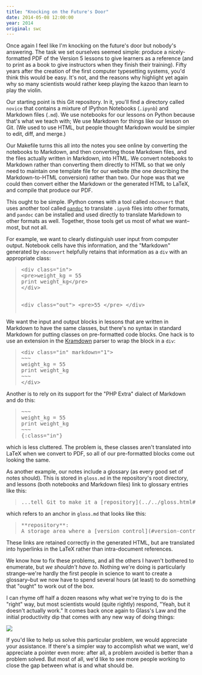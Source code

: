 ```yaml
---
title: "Knocking on the Future's Door"
date: 2014-05-08 12:00:00
year: 2014
original: swc
---
```

<p>
  Once again I feel like I'm knocking on the future's door but nobody's answering.
  The task we set ourselves seemed simple:
  produce a nicely-formatted PDF of the Version 5 lessons
  to give learners as a reference
  (and to print as a book to give instructors when they finish their training).
  Fifty years after the creation of the first computer typesetting systems,
  you'd think this would be easy.
  It's not,
  and the reasons why highlight yet again
  why so many scientists would rather
  keep playing the kazoo
  than learn to play the violin.
</p>
<p>
  Our starting point is this Git repository.
  In it,
  you'll find a directory called <code>novice</code> that contains
  a mixture of IPython Notebooks (<code>.ipynb</code>) and Markdown files (<code>.md</code>).
  We use notebooks for our lessons on Python because that's what we teach with;
  We use Markdown for things like our lesson on Git.
  (We used to use HTML, but people thought Markdown would be simpler to edit, diff, and merge.)
</p>
<p>
  Our Makefile turns this all into the notes you see online by converting the notebooks to Markdown,
  and then converting those Markdown files,
  and the files actually written in Markdown,
  into HTML.
  We convert notebooks to Markdown rather than converting them directly to HTML
  so that we only need to maintain one template file for our website
  (the one describing the Markdown-to-HTML conversion) rather than two.
  Our hope was that we could then convert either the Markdown or the generated HTML to LaTeX,
  and compile that produce our PDF.
</p>
<p>
  This ought to be simple.
  IPython comes with a tool called <code>nbconvert</code>
  that uses another tool called <a href="http://johnmacfarlane.net/pandoc/"><code>pandoc</code></a>
  to translate <code>.ipynb</code> files into other formats,
  and <code>pandoc</code> can be installed and used directly
  to translate Markdown to other formats as well.
  Together,
  those tools get us most of what we want–most, but not all.
</p>
<p>
  For example,
  we want to clearly distinguish user input from computer output.
  Notebook cells have this information,
  and the "Markdown" generated by <code>nbconvert</code> helpfully retains that information
  as a <code>div</code> with an appropriate class:
</p>
<blockquote><pre>
&lt;div class="in"&gt;
&lt;pre&gt;weight_kg = 55
print weight_kg&lt;/pre&gt;
&lt;/div&gt;

&lt;div class="out"&gt;
&lt;pre&gt;55
&lt;/pre&gt;
&lt;/div&gt;
</pre></blockquote>
<p>
  We want the input and output blocks in lessons that are written in Markdown to have the same classes,
  but there's no syntax in standard Markdown for putting classes on pre-formatted code blocks.
  One hack is to use an extension in the <a href="http://kramdown.gettalong.org/">Kramdown</a> parser
  to wrap the block in a <code>div</code>:
</p>
<blockquote><pre>
&lt;div class="in" markdown="1"&gt;
~~~
weight_kg = 55
print weight_kg
~~~
&lt;/div&gt;
</pre></blockquote>
<p>
  Another is to rely on its support for the "PHP Extra" dialect of Markdown and do this:
</p>
<blockquote><pre>
~~~
weight_kg = 55
print weight_kg
~~~
{:class="in"}
</pre></blockquote>
<p>
  which is less cluttered.
  The problem is,
  these classes aren't translated into LaTeX when we convert to PDF,
  so all of our pre-formatted blocks come out looking the same.
</p>
<p>
  As another example,
  our notes include a glossary
  (as every good set of notes should).
  This is stored in <code>gloss.md</code> in the repository's root directory,
  and lessons (both notebooks and Markdown files)
  link to glossary entries like this:
</p>
<blockquote><pre>
...tell Git to make it a [repository](../../gloss.html#repository), which is...
</pre></blockquote>
<p>
  which refers to an anchor in <code>gloss.md</code> that looks like this:
</p>
<blockquote><pre>
**repository**: <a name="repository"></a>
A storage area where a [version control](#version-control) system...
</pre></blockquote>
<p>
  These links are retained correctly in the generated HTML,
  but are translated into hyperlinks in the LaTeX
  rather than intra-document references.
</p>
<p>
  We know how to fix these problems,
  and all the others I haven't bothered to enumerate,
  but <em>we shouldn't have to</em>.
  Nothing we're doing is particularly strange–we're hardly the first people
  in science to want to create a glossary–but we now have to spend several hours (at least)
  to do something that "ought" to work out of the box.
</p>
<p>
  I can rhyme off half a dozen reasons why what we're trying to do is the "right" way,
  but most scientists would (quite rightly) respond, "Yeah, but it doesn't actually work."
  It comes back once again to Glass's Law
  and the initial productivity dip that comes with any new way of doing things:
</p>
<p>
  <img src="{{'/files/2012/03/final.png' | relative_url}}" />
</p>
<p>
  If you'd like to help us solve this particular problem,
  we would appreciate your assistance.
  If there's a simpler way to accomplish what we want,
  we'd appreciate a pointer even more:
  after all,
  a problem avoided is better than a problem solved.
  But most of all,
  we'd like to see more people working to close the gap between what is and what should be.
</p>
